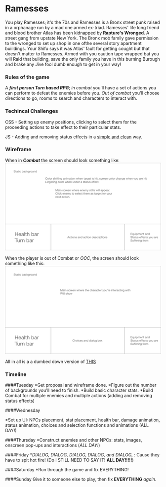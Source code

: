 # Ramesses 
You play Ramesses; it's the 70s  and Ramesses is a Bronx street punk raised in a orphanage run by a mad one armed ex-triad. Ramesses' life long friend and blood brother Atlas has been kidnapped by **Rapture's Wronged**. A street gang from upstate New York. The Bronx mob family gave permission to the wronged to set up shop in one ofthe several story apartment buiildings. Your Shifu says it was Atlas' fault for getting cought but that doesn't matter to Ramesses. Armed with you caution tape wrapped bat you will Raid that building, save the only family you have in this burning Burough and brake any Jive fool dumb enough to get in your way! 

### Rules of the game 
A **_first person Turn based RPG_**; _in combat_ you'll have a set of actions you can perform to defeat the enemies before you. _Out of combat_ you'll choose directions to go, rooms to search and characters to interact with.

### Techincal Challenges
CSS - Setting up enemy positions, clicking to select them for the proceeding actions to take effect to their particular stats.

JS - Adding and removing status effects in a [simple and clean](https://www.youtube.com/watch?v=UigzN-4JR14) way.

### Wireframe
When in **_Combat_** the screen should look something like: 
![Combat](wireframe/C.png) 

When the player is out of  Combat or _OOC_, the screen should look something like this: 
![OOC](wireframe/OOC.png)

All in all is a a dumbed down version of [THIS](https://www.pocketgamer.com/articles/057732/demon-gaze-is-ready-to-bring-first-person-dungeon-crawling-to-the-vita/)
### Timeline

####Tuesday 
*Get proposal and wireframe done.
*Figure out the number of backgrounds you'll need to finish. 
*Build basic character stats.
*Build Combat for multiple enemies and multiple actions (adding and removing status effects)

####Wednesday 

*Set up UI: NPCs placement, stat placement, health bar, damage animation, status animation, choices and selection functions and animations (ALL DAY!)

####Thursday 
*Construct enemies and other NPCs: stats, images, onscreen pop-ups and interactions (_ALL DAY!_)

####Friday 
*_DIALOG, DIALOG, DIALOG, DIALOG, and DIALOG,_ : Cause they have to spit hot fire! (Do I STILL NEED TO SAY IT! **ALL DAY!!!!!**)

####Saturday 
*Run through the game and fix EVERYTHING!

####Sunday 
Give it to someone else to play, then fix **EVERYTHING** _again_.